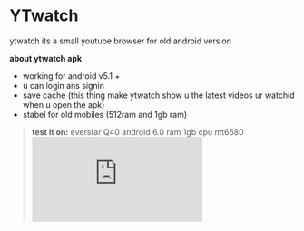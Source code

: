 # YTwatch
ytwatch its a small youtube browser for old android version

 **about ytwatch apk**
 - working for android v5.1 +
 - u can login ans signin
 - save cache (this thing make ytwatch show u the latest videos ur watchid when u open the apk)
 - stabel for old mobiles (512ram and 1gb ram) 

> **test it on:**
> everstar Q40
> android 6.0
> ram 1gb
> cpu mt6580
>![everstar Q40 info](https://www.affariyet.com/smartphone-tunisie/everstar-q40-q40.html)
